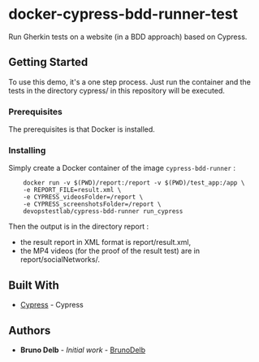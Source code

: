 # docker-cypress-bdd-runner-test

Run Gherkin tests on a website (in a BDD approach) based on Cypress.

## Getting Started

To use this demo, it's a one step process. Just run the container and the tests in the directory cypress/ in this repository will be executed.

### Prerequisites

The prerequisites is that Docker is installed.

### Installing

Simply create a Docker container of the image ```cypress-bdd-runner``` :
```
    docker run -v $(PWD)/report:/report -v $(PWD)/test_app:/app \
	-e REPORT_FILE=result.xml \
	-e CYPRESS_videosFolder=/report \
	-e CYPRESS_screenshotsFolder=/report \
	devopstestlab/cypress-bdd-runner run_cypress
```

Then the output is in the directory report :
- the result report in XML format is report/result.xml,
- the MP4 videos (for the proof of the result test) are in report/socialNetworks/.

## Built With

* [Cypress](https://github.com/cypress-io/cypress) - Cypress

## Authors

* **Bruno Delb** - *Initial work* - [BrunoDelb](https://github.com/BrunoDelb)
